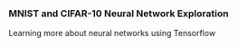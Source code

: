 ### MNIST and CIFAR-10 Neural Network Exploration

Learning more about neural networks using Tensorflow